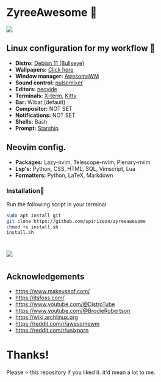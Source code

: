 
# ZyreeAwesome 💖

![](https://i.imgur.com/qLW4KZV.png)

## Linux configuration for my workflow 🌸
- **Distro:** [Debian 11 (Bullseye)](https://wiki.debian.org/DebianBullseye)
- **Wallpapers:** [Click here](https://github.com/spirizeon/backdrop)
- **Window manager:** [AwesomeWM](https://awesomewm.org/)
- **Sound control:** [pulsemixer](https://github.com/GeorgeFilipkin/pulsemixer)
- **Editors:** [neovide](https://github.com/neovide/neovide)
- **Terminals:** [X-term](https://invisible-island.net/xterm/), [Kitty](https://github.com/kovidgoyal/kitty)
- **Bar:** Wibar (default)
- **Compositor:** NOT SET
- **Notifications:** NOT SET
- **Shells:** Bash
- **Prompt:** [Starship](https://starship.rs/)

## Neovim config. 
- **Packages:** Lazy-nvim, Telescope-nvim, Plenary-nvim
- **Lsp's:** Python, CSS, HTML, SQL, Vimscript, Lua
- **Formatters:** Python, LaTeX, Markdown

### Installation💮
Run the following script in your terminal
```bash
sudo apt install git
git clone https://github.com/spirizeon/zyreeawesome
chmod +x install.sh
install.sh
```
#
![](https://i.imgur.com/eMx0s2z.png)
#
## Acknowledgements
- https://www.makeuseof.com/
- https://itsfoss.com/
- https://www.youtube.com/@DistroTube
- https://www.youtube.com/@BrodieRobertson
- https://wiki.archlinux.org
- https://reddit.com/r/awesomewm
- https://reddit.com/r/unixporn


# Thanks!
Please ⭐ this repository if you liked it. it'd mean a lot to me.
